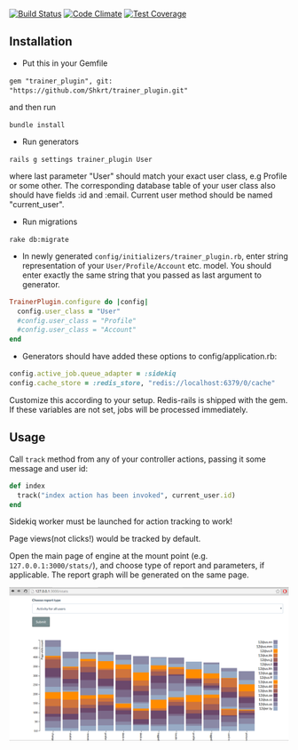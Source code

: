 [![Build Status](https://travis-ci.org/Shkrt/trainer_plugin.svg?branch=engine)](https://travis-ci.org/Shkrt/trainer_plugin)
[![Code Climate](https://codeclimate.com/github/Shkrt/trainer_plugin/badges/gpa.svg)](https://codeclimate.com/github/Shkrt/trainer_plugin)
[![Test Coverage](https://codeclimate.com/github/Shkrt/trainer_plugin/badges/coverage.svg)](https://codeclimate.com/github/Shkrt/trainer_plugin/coverage)

## Installation

- Put this in your Gemfile

`gem "trainer_plugin", git: "https://github.com/Shkrt/trainer_plugin.git"`

and then run

`bundle install`

- Run generators

`rails g settings trainer_plugin User`

where last parameter "User" should match your exact user class, e.g Profile or some other. The corresponding database table of your user class also should have fields :id and :email. Current user method should be named "current_user".

- Run migrations

`rake db:migrate`

- In newly generated `config/initializers/trainer_plugin.rb`, enter string representation of your `User/Profile/Account` etc. model. You should enter exactly the same string that you passed as last argument to generator.

```ruby
TrainerPlugin.configure do |config|
  config.user_class = "User"
  #config.user_class = "Profile"
  #config.user_class = "Account"
end
```

- Generators should have added these options to config/application.rb:

```ruby
config.active_job.queue_adapter = :sidekiq
config.cache_store = :redis_store, "redis://localhost:6379/0/cache"
```

Customize this according to your setup. Redis-rails is shipped with the gem. If these variables are not set, jobs will be processed immediately.
## Usage

Call `track` method from any of your controller actions, passing it some message and user id:

```ruby
def index
  track("index action has been invoked", current_user.id)
end
```

Sidekiq worker must be launched for action tracking to work!

Page views(not clicks!) would be tracked by default.

Open the main page of engine at the mount point (e.g. `127.0.0.1:3000/stats/`), and choose type of report and parameters, if applicable. The report graph will be generated on the same page.

![alt text](https://github.com/Shkrt/trainer_plugin/raw/master/stats.png "Output example")
